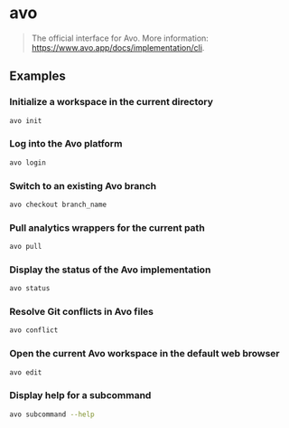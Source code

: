 # avo

> The official interface for Avo. More information: <https://www.avo.app/docs/implementation/cli>.

## Examples

### Initialize a workspace in the current directory

```bash
avo init
```

### Log into the Avo platform

```bash
avo login
```

### Switch to an existing Avo branch

```bash
avo checkout branch_name
```

### Pull analytics wrappers for the current path

```bash
avo pull
```

### Display the status of the Avo implementation

```bash
avo status
```

### Resolve Git conflicts in Avo files

```bash
avo conflict
```

### Open the current Avo workspace in the default web browser

```bash
avo edit
```

### Display help for a subcommand

```bash
avo subcommand --help
```
